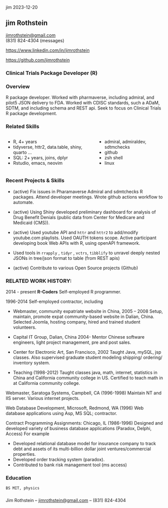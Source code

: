 jim
2023-12-20

<!-- 
  using bootstrap 2 column grid
-->

## jim Rothstein

[jimrothstein@gmail.com](jimrothstein@gmail.com)  
(831) 824-4304 (messages)

<https://www.linkedin.com/in/jimrothstein>

<https://github.com/jimrothstein>

### Clinical Trials Package Developer (R)

### Overview

R package developer. Worked with pharmaverse, including admiral, and
pilot5 JSON delivery to FDA. Worked with CDISC standards, such a ADaM,
SDTM, and including schema and REST api. Seek to focus on Clinical
Trials R package development.

### Related Skills

<div class="columns">

<div class="column" width="50%">

- R, 4+ years
- tidyverse, httr2, data.table, shiny, quarto …
- SQL: 2+ years, joins, dplyr
- Rstudio, emacs, neovim

</div>

<div class="column" width="50%">

- admiral, admiraldev, sdtmchecks
- github
- zsh shell
- linux

</div>

</div>

### Recent Projects & Skills

- (active) Fix issues in Pharamaverse Admiral and sdmtchecks R packages.
  Attend developer meetings. Wrote github actions workflow to automate.

- (active) Using Shiny developed preliminary dashboard for analysis of
  Drug Benefit Denials (public data from Center for Medicare and
  Medicaid (CMS)).

- (active) Used youtube API and `httr` and `httr2` to add/modify
  youtube.com playlists. Used OAUTH tokens scope. Active participant
  developing book Web APIs with R, using openAPI framework.

- Used tools in `rrapply` , `tidyr` , `vctrs`, `tibblify` to unravel
  deeply nested JSONs in tree/json format to table (from REST apis)

- (active) Contribute to various Open Source projects (Github)

### RELATED WORK HISTORY:

2014 - present **R-Coders** Self-employed R programmer.

1996-2014 Self-employed contractor, including

- Webmaster, community expatriate website in China, 2005 – 2008 Setup,
  maintain, promote expat community-based website in Dalian, China.
  Selected Joomla, hosting company, hired and trained student
  volunteers.

- Capital IT Group, Dalian, China 2004- Mentor Chinese software
  engineers, light project management, pre and post sales.

- Center for Electronic Art, San Francisco, 2002 Taught Java, mySQL, jsp
  classes. Also supervised graduate student modeling shipping/ ordering/
  inventory system.

- Teaching (1998-2012) Taught classes java, math, internet, statistics
  in China and California community college in US. Certified to teach
  math in at California community college.

Webmaster, Saratoga Systems, Campbell, CA (1996-1998) Maintain NT and
IIS server. Various internet projects.

Web Database Development, Microsoft, Redmond, WA (1996) Web database
applications using Asp, MS SQL; contractor.

Contract Programming Assignments: Chicago, IL (1986-1996) Designed and
developed variety of business database applications (Paradox, Delphi,
Access) For example

- Developed relational database model for insurance company to track
  debt and assets of its multi-billion dollar joint ventures/commercial
  properties.  
- Developed order tracking system (paradox).  
- Contributed to bank risk management tool (ms access)

### Education

    BS MIT, physics

### 

Jim Rothstein – [jimrothstein@gmail.com](jimrothstein@gmail.com) – (831)
824-4304
